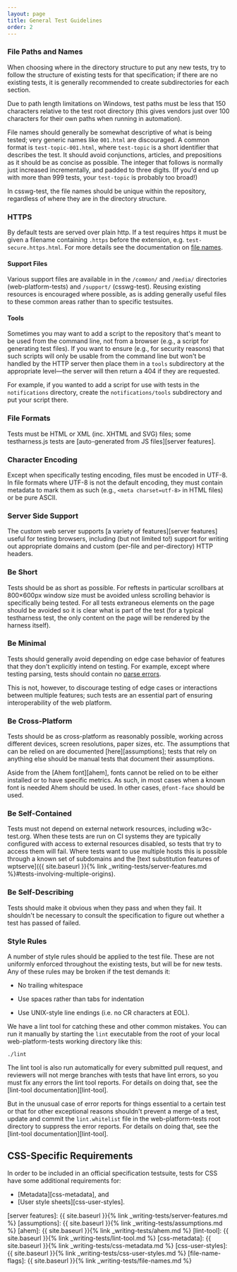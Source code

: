 ```yaml
---
layout: page
title: General Test Guidelines
order: 2
---
```


### File Paths and Names

When choosing where in the directory structure to put any new tests,
try to follow the structure of existing tests for that specification;
if there are no existing tests, it is generally recommended to create
subdirectories for each section.

Due to path length limitations on Windows, test paths must be less
that 150 characters relative to the test root directory (this gives
vendors just over 100 characters for their own paths when running in
automation).

File names should generally be somewhat descriptive of what is being
tested; very generic names like `001.html` are discouraged. A common
format is `test-topic-001.html`, where `test-topic` is a short
identifier that describes the test. It should avoid conjunctions,
articles, and prepositions as it should be as concise as possible. The
integer that follows is normally just increased incrementally, and
padded to three digits. (If you'd end up with more than 999 tests,
your `test-topic` is probably too broad!)

In csswg-test, the file names should be unique within the repository,
regardless of where they are in the directory structure.

### HTTPS

By default tests are served over plain http. If a test requires https
it must be given a filename containing `.https` before the extension,
e.g. `test-secure.https.html`. For more details see the documentation
on [file names](file-name-flags).

#### Support Files

Various support files are available in in the `/common/` and `/media/`
directories (web-platform-tests) and `/support/` (csswg-test). Reusing
existing resources is encouraged where possible, as is adding
generally useful files to these common areas rather than to specific
testsuites.


#### Tools

Sometimes you may want to add a script to the repository that's meant
to be used from the command line, not from a browser (e.g., a script
for generating test files). If you want to ensure (e.g., for security
reasons) that such scripts will only be usable from the command line
but won't be handled by the HTTP server then place them in a `tools`
subdirectory at the appropriate level—the server will then return a
404 if they are requested.

For example, if you wanted to add a script for use with tests in the
`notifications` directory, create the `notifications/tools`
subdirectory and put your script there.


### File Formats

Tests must be HTML or XML (inc. XHTML and SVG) files; some
testharness.js tests
are [auto-generated from JS files][server features].


### Character Encoding

Except when specifically testing encoding, files must be encoded in
UTF-8. In file formats where UTF-8 is not the default encoding, they
must contain metadata to mark them as such (e.g., `<meta
charset=utf-8>` in HTML files) or be pure ASCII.


### Server Side Support

The custom web server
supports [a variety of features][server features] useful for testing
browsers, including (but not limited to!) support for writing out
appropriate domains and custom (per-file and per-directory) HTTP
headers.


### Be Short

Tests should be as short as possible. For reftests in particular
scrollbars at 800&#xD7;600px window size must be avoided unless scrolling
behavior is specifically being tested. For all tests extraneous
elements on the page should be avoided so it is clear what is part of
the test (for a typical testharness test, the only content on the page
will be rendered by the harness itself).


### Be Minimal

Tests should generally avoid depending on edge case behavior of
features that they don't explicitly intend on testing. For example,
except where testing parsing, tests should contain
no [parse errors](https://validator.nu).

This is not, however, to discourage testing of edge cases or
interactions between multiple features; such tests are an essential
part of ensuring interoperability of the web platform.


### Be Cross-Platform

Tests should be as cross-platform as reasonably possible, working
across different devices, screen resolutions, paper sizes, etc. The
assumptions that can be relied on are documented [here][assumptions];
tests that rely on anything else should be manual tests that document
their assumptions.

Aside from the [Ahem font][ahem], fonts cannot be relied on to be
either installed or to have specific metrics. As such, in most cases
when a known font is needed Ahem should be used. In other cases,
`@font-face` should be used.


### Be Self-Contained

Tests must not depend on external network resources, including
w3c-test.org. When these tests are run on CI systems they are
typically configured with access to external resources disabled, so
tests that try to access them will fail. Where tests want to use
multiple hosts this is possible through a known set of subdomains and
the
[text substitution features of wptserve]({{ site.baseurl }}{% link _writing-tests/server-features.md %}#tests-involving-multiple-origins).


### Be Self-Describing

Tests should make it obvious when they pass and when they fail. It
shouldn't be necessary to consult the specification to figure out
whether a test has passed of failed.


### Style Rules

A number of style rules should be applied to the test file. These are
not uniformly enforced throughout the existing tests, but will be for
new tests. Any of these rules may be broken if the test demands it:

 * No trailing whitespace

 * Use spaces rather than tabs for indentation

 * Use UNIX-style line endings (i.e. no CR characters at EOL).

We have a lint tool for catching these and other common mistakes. You
can run it manually by starting the `lint` executable from the root of
your local web-platform-tests working directory like this:

```
./lint
```

The lint tool is also run automatically for every submitted pull request,
and reviewers will not merge branches with tests that have lint errors, so
you must fix any errors the lint tool reports. For details on doing that,
see the [lint-tool documentation][lint-tool].

But in the unusual case of error reports for things essential to a certain
test or that for other exceptional reasons shouldn't prevent a merge of a
test, update and commit the `lint.whitelist` file in the web-platform-tests
root directory to suppress the error reports. For details on doing that,
see the [lint-tool documentation][lint-tool].


## CSS-Specific Requirements

In order to be included in an official specification testsuite, tests
for CSS have some additional requirements for:

* [Metadata][css-metadata], and
* [User style sheets][css-user-styles].


[server features]: {{ site.baseurl }}{% link _writing-tests/server-features.md %}
[assumptions]: {{ site.baseurl }}{% link _writing-tests/assumptions.md %}
[ahem]: {{ site.baseurl }}{% link _writing-tests/ahem.md %}
[lint-tool]: {{ site.baseurl }}{% link _writing-tests/lint-tool.md %}
[css-metadata]: {{ site.baseurl }}{% link _writing-tests/css-metadata.md %}
[css-user-styles]: {{ site.baseurl }}{% link _writing-tests/css-user-styles.md %}
[file-name-flags]: {{ site.baseurl }}{% link _writing-tests/file-names.md %}
